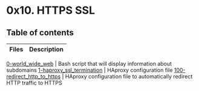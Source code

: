 # 0x10. HTTPS SSL

## Table of contents

Files | Description
----- | -----------

[0-world_wide_web](./0-world_wide_web) | Bash script that will display information about subdomains
[1-haproxy_ssl_termination](./1-haproxy_ssl_termination) | HAproxy configuration file
[100-redirect_http_to_https](./100-redirect_http_to_https) | HAproxy configuration file to automatically redirect HTTP traffic to HTTPS
